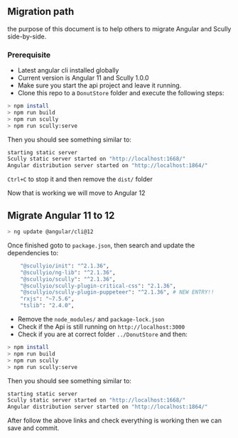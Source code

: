 ## Migration path

the purpose of this document is to help others to migrate Angular and Scully side-by-side.

### Prerequisite

-   Latest angular cli installed globally
-   Current version is Angular 11 and Scully 1.0.0
-   Make sure you start the api project and leave it running.
-   Clone this repo to a `DonutStore` folder and execute the following steps:

```bash
> npm install
> npm run build
> npm run scully
> npm run scully:serve
```

Then you should see something similar to:

```bash
starting static server
Scully static server started on "http://localhost:1668/"
Angular distribution server started on "http://localhost:1864/"
```

`Ctrl+C` to stop it and then remove the `dist/` folder

Now that is working we will move to Angular 12

## Migrate Angular 11 to 12

```bash
> ng update @angular/cli@12
```

Once finished goto to `package.json`, then search and update the dependencies to:

```bash
    "@scullyio/init": "^2.1.36",
    "@scullyio/ng-lib": "^2.1.36",
    "@scullyio/scully": "^2.1.36",
    "@scullyio/scully-plugin-critical-css": "2.1.36",
    "@scullyio/scully-plugin-puppeteer": "^2.1.36", # NEW ENTRY!!
    "rxjs": "~7.5.6",
    "tslib": "2.4.0",
```

-   Remove the `node_modules/` and `package-lock.json`
-   Check if the Api is still running on `http://localhost:3000`
-   Check if you are at correct folder `../DonutStore` and then:

```bash
> npm install
> npm run build
> npm run scully
> npm run scully:serve
```

Then you should see something similar to:

```bash
starting static server
Scully static server started on "http://localhost:1668/"
Angular distribution server started on "http://localhost:1864/"
```

After follow the above links and check everything is working then we can save and commit.
